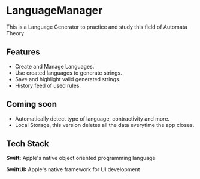 # LanguageManager

This is a Language Generator to practice and study this field of Automata Theory

## Features

- Create and Manage Languages.
- Use created languages to generate strings.
- Save and highlight valid generated strings.
- History feed of used rules.

## Coming soon

- Automatically detect type of language, contractivity and more. 
- Local Storage, this version deletes all the data everytime the app closes.
## Tech Stack

**Swift:** Apple's native object oriented programming language

**SwiftUI:** Apple's native framework for UI development

